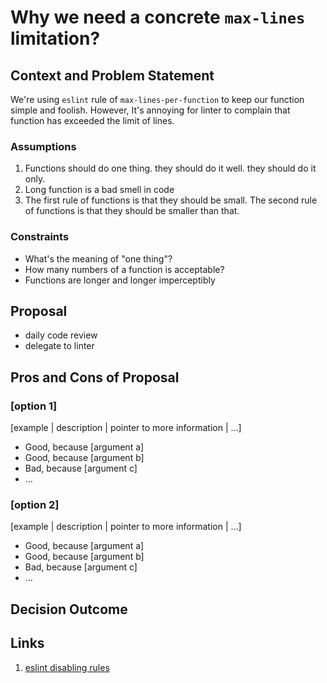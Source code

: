# Why we need a concrete `max-lines` limitation?

## Context and Problem Statement

We're using `eslint` rule of `max-lines-per-function` to keep our function simple and foolish. However, It's annoying for linter to complain that function has exceeded the limit of lines.

### Assumptions

1. Functions should do one thing. they should do it well. they should do it only.
2. Long function is a bad smell in code
3. The first rule of functions is that they should be small. The second rule of functions is that they should be smaller than that.

### Constraints
* What's the meaning of "one thing"?
* How many numbers of a function is acceptable?
* Functions are longer and longer imperceptibly

## Proposal

- daily code review
- delegate to linter

## Pros and Cons of Proposal <!-- optional  -->

### [option 1]

[example | description | pointer to more information | …] <!-- optional -->

* Good, because [argument a]
* Good, because [argument b]
* Bad, because [argument c]
* … <!-- numbers of pros and cons can vary -->

### [option 2]

[example | description | pointer to more information | …] <!-- optional -->

* Good, because [argument a]
* Good, because [argument b]
* Bad, because [argument c]
* … <!-- numbers of pros and cons can vary -->

## Decision Outcome

## Links <!-- optional -->

1. [eslint disabling rules](https://eslint.org/docs/latest/user-guide/configuring/rules#disabling-rules)
